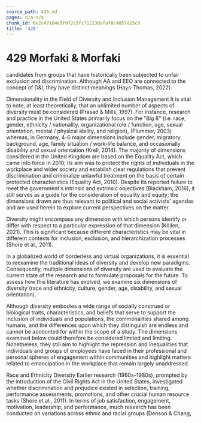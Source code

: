```yaml
---
source_path: 426.md
pages: n/a-n/a
chunk_id: 6e2c471b4e5f0f2c5fc71213dafaf8c4857d23c9
title: '426'
---
```

# 429 Morfaki & Morfaki

candidates from groups that have historically been subjected to unfair exclusion and discrimination. Although AA and EEO are connected to the concept of D&I, they have distinct meanings (Hays-Thomas, 2022).

Dimensionality in the Field of Diversity and Inclusion Management It is vital to note, at least theoretically, that an unlimited number of aspects of diversity must be considered (Prasad & Mills, 1997). For instance, research and practice in the United States primarily focus on the "Big 8" (i.e. race, gender, ethnicity / nationality, organizational role / function, age, sexual orientation, mental / physical ability, and religion), (Plummer, 2003) whereas, in Germany, 4-6 major dimensions include gender, migratory background, age, family situation / work-life balance, and occasionally disability and sexual orientation (Krell, 2014). The majority of dimensions considered in the United Kingdom are based on the Equality Act, which came into force in 2010; its aim was to protect the rights of individuals in the workplace and wider society and establish clear regulations that prevent discrimination and criminalize unlawful treatment on the basis of certain protected characteristics (Equality Act, 2010). Despite its reported failure to meet the government's intrinsic and extrinsic objectives (Blackham, 2016), it still serves as a guide for the consideration of equality and equity; the dimensions drawn are thus relevant to political and social activists' agendas and are used herein to explore current perspectives on the matter.

Diversity might encompass any dimension with which persons identify or differ with respect to a particular expression of that dimension (Köllen, 2021). This is significant because different characteristics may be vital in different contexts for inclusion, exclusion, and hierarchization processes (Shore et al., 2011).

In a globalized world of borderless and virtual organizations, it is essential to reexamine the traditional ideas of diversity and develop new paradigms. Consequently, multiple dimensions of diversity are used to evaluate the current state of the research and to formulate proposals for the future. To assess how this literature has evolved, we examine six dimensions of diversity (race and ethnicity, culture, gender, age, disability, and sexual orientation).

Although diversity embodies a wide range of socially construed or biological traits, characteristics, and beliefs that serve to support the inclusion of individuals and populations, the commonalities shared among humans, and the differences upon which they distinguish are endless and cannot be accounted for within the scope of a study. The dimensions examined below could therefore be considered limited and limiting. Nonetheless, they still aim to highlight the repression and inequalities that individuals and groups of employees have faced in their professional and personal spheres of engagement within communities and highlight matters related to emancipation in the workplace that remain largely unaddressed.

Race and Ethnicity Diversity Earlier research (1960s–1980s), prompted by the introduction of the Civil Rights Act in the United States, investigated whether discrimination and prejudice existed in selection, training, performance assessments, promotions, and other crucial human resource tasks (Shore et al., 2011). In terms of job satisfaction, engagement, motivation, leadership, and performance, much research has been conducted on variations across ethnic and racial groups (Denson & Chang,
